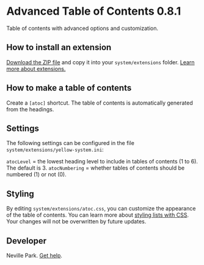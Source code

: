 # Advanced Table of Contents 0.8.1

Table of contents with advanced options and customization.

## How to install an extension

[Download the ZIP file](https://nevillepark/yellow-atoc/archive/main.zip) and copy it into your `system/extensions` folder. [Learn more about extensions.](https://github.com/annaesvensson/yellow-update)

## How to make a table of contents

Create a `[atoc]` shortcut. The table of contents is automatically generated from the headings.

## Settings

The following settings can be configured in the file `system/extensions/yellow-system.ini`:

`atocLevel` = the lowest heading level to include in tables of contents (1 to 6). The default is 3.
`atocNumbering` = whether tables of contents should be numbered (1) or not (0).

## Styling

By editing `system/extensions/atoc.css`, you can customize the appearance of the table of contents. You can learn more about [styling lists with CSS](https://developer.mozilla.org/en-US/docs/Learn/CSS/Styling_text/Styling_lists). Your changes will not be overwritten by future updates.

## Developer

Neville Park. [Get help](https://datenstrom.se/yellow/help/).

